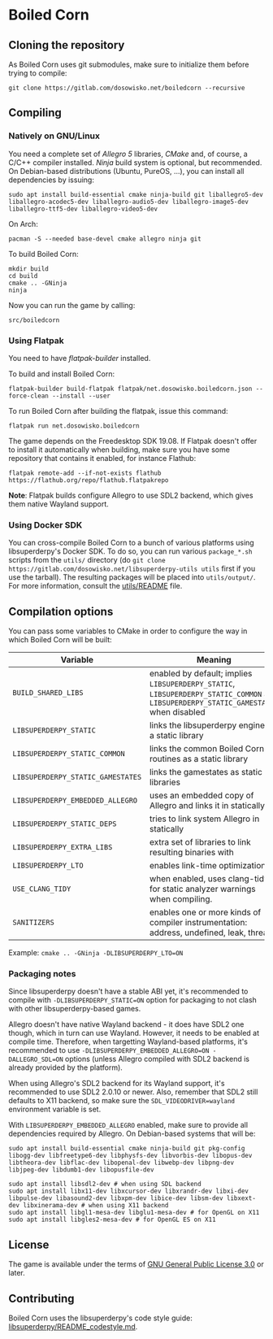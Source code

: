 # Boiled Corn

## Cloning the repository

As Boiled Corn uses git submodules, make sure to initialize them before trying to compile:

```
git clone https://gitlab.com/dosowisko.net/boiledcorn --recursive
```

## Compiling

### Natively on GNU/Linux

You need a complete set of *Allegro 5* libraries, *CMake* and, of course, a C/C++ compiler installed. *Ninja* build system is optional, but recommended. On Debian-based distributions (Ubuntu, PureOS, ...), you can install all dependencies by issuing:

```
sudo apt install build-essential cmake ninja-build git liballegro5-dev liballegro-acodec5-dev liballegro-audio5-dev liballegro-image5-dev liballegro-ttf5-dev liballegro-video5-dev
```

On Arch:

```
pacman -S --needed base-devel cmake allegro ninja git
```

To build Boiled Corn:

```
mkdir build
cd build
cmake .. -GNinja
ninja
```

Now you can run the game by calling:

```
src/boiledcorn
```

### Using Flatpak

You need to have *flatpak-builder* installed.

To build and install Boiled Corn:

```
flatpak-builder build-flatpak flatpak/net.dosowisko.boiledcorn.json --force-clean --install --user
```

To run Boiled Corn after building the flatpak, issue this command:

```
flatpak run net.dosowisko.boiledcorn
```

The game depends on the Freedesktop SDK 19.08. If Flatpak doesn't offer to install it automatically when building, make sure you have some repository that contains it enabled, for instance Flathub:

```
flatpak remote-add --if-not-exists flathub https://flathub.org/repo/flathub.flatpakrepo
```

**Note**: Flatpak builds configure Allegro to use SDL2 backend, which gives them native Wayland support.

### Using Docker SDK

You can cross-compile Boiled Corn to a bunch of various platforms using libsuperderpy's Docker SDK. To do so, you can run various `package_*.sh` scripts from the `utils/` directory (do `git clone https://gitlab.com/dosowisko.net/libsuperderpy-utils utils` first if you use the tarball). The resulting packages will be placed into `utils/output/`. For more information, consult the [utils/README](https://gitlab.com/dosowisko.net/libsuperderpy-utils/blob/master/README) file.

## Compilation options

You can pass some variables to CMake in order to configure the way in which Boiled Corn will be built:

|Variable|Meaning|
|--------|-------|
|`BUILD_SHARED_LIBS` | enabled by default; implies `LIBSUPERDERPY_STATIC`, `LIBSUPERDERPY_STATIC_COMMON` and `LIBSUPERDERPY_STATIC_GAMESTATES` when disabled |
|`LIBSUPERDERPY_STATIC` | links the libsuperderpy engine as a static library |
|`LIBSUPERDERPY_STATIC_COMMON` | links the common Boiled Corn routines as a static library |
|`LIBSUPERDERPY_STATIC_GAMESTATES` | links the gamestates as static libraries |
|`LIBSUPERDERPY_EMBEDDED_ALLEGRO` | uses an embedded copy of Allegro and links it in statically |
|`LIBSUPERDERPY_STATIC_DEPS` | tries to link system Allegro in statically |
|`LIBSUPERDERPY_EXTRA_LIBS` | extra set of libraries to link resulting binaries with |
|`LIBSUPERDERPY_LTO` | enables link-time optimizations |
|`USE_CLANG_TIDY` | when enabled, uses clang-tidy for static analyzer warnings when compiling. |
|`SANITIZERS` | enables one or more kinds of compiler instrumentation: address, undefined, leak, thread |

Example: `cmake .. -GNinja -DLIBSUPERDERPY_LTO=ON`

### Packaging notes

Since libsuperderpy doesn't have a stable ABI yet, it's recommended to compile with `-DLIBSUPERDERPY_STATIC=ON` option for packaging to not clash with other libsuperderpy-based games.

Allegro doesn't have native Wayland backend - it does have SDL2 one though, which in turn can use Wayland. However, it needs to be enabled at compile time. Therefore, when targetting Wayland-based platforms, it's recommended to use `-DLIBSUPERDERPY_EMBEDDED_ALLEGRO=ON -DALLEGRO_SDL=ON` options (unless Allegro compiled with SDL2 backend is already provided by the platform).

When using Allegro's SDL2 backend for its Wayland support, it's recommended to use SDL2 2.0.10 or newer. Also, remember that SDL2 still defaults to X11 backend, so make sure the `SDL_VIDEODRIVER=wayland` environment variable is set.

With `LIBSUPERDERPY_EMBEDDED_ALLEGRO` enabled, make sure to provide all dependencies required by Allegro. On Debian-based systems that will be:

```
sudo apt install build-essential cmake ninja-build git pkg-config libogg-dev libfreetype6-dev libphysfs-dev libvorbis-dev libopus-dev libtheora-dev libflac-dev libopenal-dev libwebp-dev libpng-dev libjpeg-dev libdumb1-dev libopusfile-dev

sudo apt install libsdl2-dev # when using SDL backend
sudo apt install libx11-dev libxcursor-dev libxrandr-dev libxi-dev libpulse-dev libasound2-dev libxpm-dev libice-dev libsm-dev libxext-dev libxinerama-dev # when using X11 backend
sudo apt install libgl1-mesa-dev libglu1-mesa-dev # for OpenGL on X11
sudo apt install libgles2-mesa-dev # for OpenGL ES on X11
```

## License

The game is available under the terms of [GNU General Public License 3.0](COPYING) or later.

## Contributing

Boiled Corn uses the libsuperderpy's code style guide: [libsuperderpy/README_codestyle.md](https://gitlab.com/dosowisko.net/libsuperderpy/blob/master/README_codestyle.md).
